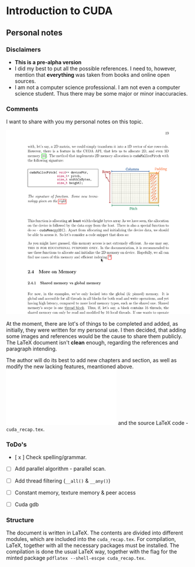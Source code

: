 # Introduction to CUDA
## Personal notes

### Disclaimers 
- <strong> This is a pre-alpha version </strong>
- I did my best to put all the possible references. I need to, however, mention that <strong> everything </strong> was taken from books and online open sources. 
- I am not a computer science professional. I am not even a computer science student. Thus there may be some major or minor inaccuracies.


### Comments
I want to share with you my personal notes on this topic. 

<img src="pngs/extract_pdf.png" alt="extract_pdf" style="height: 500px; width: 500px;"/>

At the moment, 
there are lot's of things to be completed and added, as initially, they were written for my personal use. 
I then decided, that adding some images and references would be the cause to share them publicly. 
The LaTeX document isn't __clean__ enough, regarding the references and paragraph intending. 

The author will do its best to add new chapters and section, as well as modify the new lacking features, meantioned above.
![The pdf document](cuda_recap.pdf "notes on cuda") and the source LaTeX code - `cuda_recap.tex`.

### ToDo's 
- [ x ] Check spelling/grammar.
- [ ] Add parallel algorithm - parallel scan.
- [ ] Add thread filtering (`__all()` & `__any()`)
- [ ] Constant memory, texture memory & peer access
- [ ] Cuda gdb


### Structure
The document is written in LaTeX. The contents are divided into different modules, which are included into the 
`cuda_recap.tex`. For compilation, LaTeX, together with all the necessary packages must be installed. The compilation is 
done the usual LaTeX way, together with the flag for the minted package `pdflatex --shell-escpe cuda_recap.tex`.

